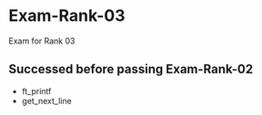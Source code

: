 # Exam-Rank-03
Exam for Rank 03

## Successed before passing Exam-Rank-02
* ft_printf
* get_next_line

